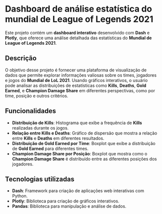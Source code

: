 # Dashboard de análise estatística do mundial de League of Legends 2021

Este projeto contém um **dashboard interativo** desenvolvido com **Dash** e **Plotly**, que oferece uma análise detalhada das estatísticas do **Mundial de League of Legends 2021**.

## Descrição

O objetivo desse projeto é fornecer uma plataforma de visualização de dados que permite explorar informações valiosas sobre os times, jogadores e jogos do **Mundial de LoL 2021**. Usando gráficos interativos, o usuário pode analisar as distribuições de estatísticas como **Kills**, **Deaths**, **Gold Earned**, e **Champion Damage Share** em diferentes perspectivas, como por time, posição e outros critérios.

## Funcionalidades

- **Distribuição de Kills**: Histograma que exibe a frequência de **Kills** realizadas durante os jogos.
- **Relação entre Kills e Deaths**: Gráfico de dispersão que mostra a relação entre **Kills** e **Deaths** em diferentes resultados.
- **Distribuição de Gold Earned por Time**: Boxplot que exibe a distribuição de **Gold Earned** para diferentes times.
- **Champion Damage Share por Posição**: Boxplot que mostra como o **Champion Damage Share** é distribuído entre as diferentes posições dos jogadores.

## Tecnologias utilizadas

- **Dash**: Framework para criação de aplicações web interativas com Python.
- **Plotly**: Biblioteca para criação de gráficos interativos.
- **Pandas**: Biblioteca para manipulação e análise de dados.
   

